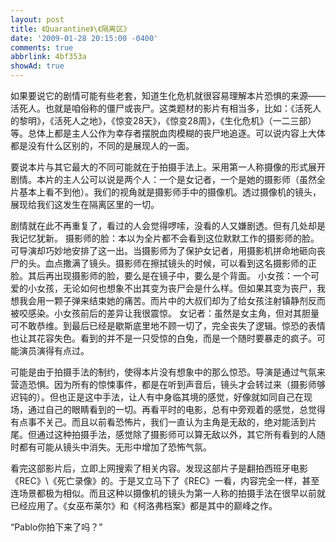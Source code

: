 ```yaml
---
layout: post
title: 《Quarantine》\《隔离区》
date: '2009-01-28 20:15:00 -0400'
comments: true
abbrlink: 4bf353a
showAd: true
---
```

如果要说它的剧情可能有些老套，知道生化危机就很容易理解本片恐惧的来源——活死人。也就是咱俗称的僵尸或丧尸。这类题材的影片有相当多，比如：《活死人的黎明》，《活死人之地》，《惊变28天》，《惊变28周》，《生化危机》（一二三部）等。总体上都是主人公作为幸存者摆脱血肉模糊的丧尸地追逐。可以说内容上大体都是没有什么区别的，不同的是展现人的一面。

要说本片与其它最大的不同可能就在于拍摄手法上。采用第一人称摄像的形式展开剧情。本片的主人公可以说是两个人：一个是女记者，一个是她的摄影师（虽然全片基本上看不到他）。我们的视角就是摄影师手中的摄像机。透过摄像机的镜头，展现给我们这发生在隔离区里的一切。

剧情就在此不再重复了，看过的人会觉得啰嗦，没看的人又嫌剧透。但有几处却是我记忆犹新。
摄影师的脸：本以为全片都不会看到这位默默工作的摄影师的脸。可导演却巧妙地安排了这一出。当摄影师为了保护女记者，用摄影机拼命地砸向丧尸的头。血点撒满了镜头。摄影师在擦拭镜头的时候，可以看到这名摄影师的正脸。其后再出现摄影师的脸，要么是在镜子中，要么是个背面。
小女孩：一个可爱的小女孩，无论如何也想象不出其变为丧尸会是什么样。但如果其变为丧尸，我想我会用一颗子弹来结束她的痛苦。而片中的大叔们却为了给女孩注射镇静剂反而被咬感染。小女孩前后的差异让我很震惊。
女记者：虽然是女主角，但对其胆量可不敢恭维。到最后已经是歇斯底里地不顾一切了，完全丧失了逻辑。惊恐的表情也让其花容失色。看到的并不是一只受惊的白兔，而是一个随时要暴走的疯子。可能演员演得有点过。

可能是由于拍摄手法的制约，使得本片没有想象中的那么惊恐。导演是通过气氛来营造恐惧。因为所有的惊悚事件，都是在听到声音后，镜头才会转过来（摄影师够迟钝的）。但也正是这中手法，让人有中身临其境的感觉，好像就如同自己在现场，通过自己的眼睛看到的一切。再看平时的电影，总有中旁观着的感觉，总觉得有点事不关己。而且以前看恐怖片，我们一直认为主角是无敌的，绝对能活到片尾。但通过这种拍摄手法，感觉除了摄影师可以算无敌以外，其它所有看到的人随时都有可能从镜头中消失。无形中增加了恐怖气氛。

看完这部影片后，立即上网搜索了相关内容。发现这部片子是翻拍西班牙电影《REC》\《死亡录像》的。于是又立马下了《REC》一看，内容完全一样，甚至连场景都极为相似。而且这种以摄像机的镜头为第一人称的拍摄手法在很早以前就已经应用了。《女巫布莱尔》和《柯洛弗档案》都是其中的巅峰之作。

“Pablo你拍下来了吗？”
